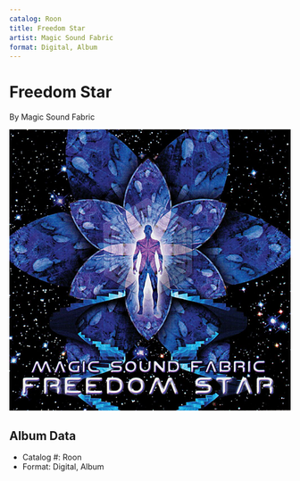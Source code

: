 ```yaml
---
catalog: Roon
title: Freedom Star
artist: Magic Sound Fabric
format: Digital, Album
---
```


# Freedom Star

By Magic Sound Fabric

![](../../assets/albumcovers/Magic_Sound_Fabric-Freedom_Star.png)

## Album Data

- Catalog #: Roon
- Format: Digital, Album

